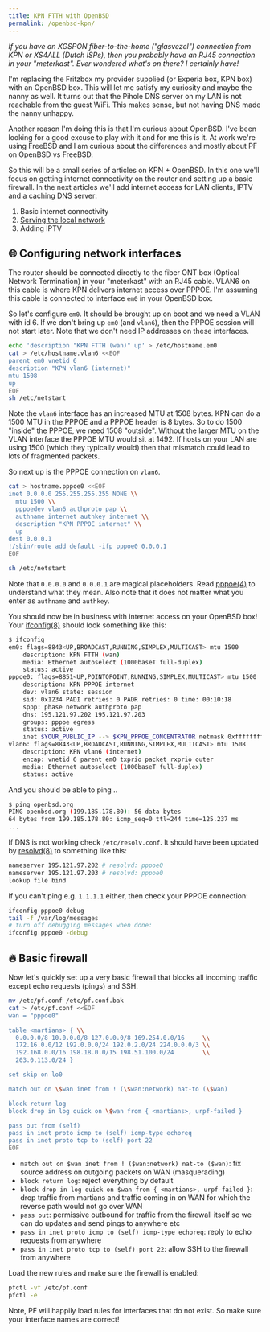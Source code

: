 ```yaml
---
title: KPN FTTH with OpenBSD
permalink: /openbsd-kpn/
---
```


_If you have an XGSPON fiber-to-the-home ("glasvezel") connection from KPN or XS4ALL (Dutch ISPs), then you probably have an RJ45 connection in your "meterkast".
Ever wondered what's on there?
I certainly have!_

I'm replacing the Fritzbox my provider supplied (or Experia box, KPN box) with an OpenBSD box.
This will let me satisfy my curiosity and maybe the nanny as well.
It turns out that the Pihole DNS server on my LAN is not reachable from the guest WiFi.
This makes sense, but not having DNS made the nanny unhappy.

Another reason I'm doing this is that I'm curious about OpenBSD.
I've been looking for a good excuse to play with it and for me this is it.
At work we're using FreeBSD and I am curious about the differences and mostly about PF on OpenBSD vs FreeBSD.

So this will be a small series of articles on KPN + OpenBSD.
In this one we'll focus on getting internet connectivity on the router and setting up a basic firewall.
In the next articles we'll add internet access for LAN clients, IPTV and a caching DNS server:

1. Basic internet connectivity
1. [Serving the local network](/openbsd-router/)
1. Adding IPTV

## 🌐 Configuring network interfaces

The router should be connected directly to the fiber ONT box (Optical Network
Termination) in your "meterkast" with an RJ45 cable. VLAN6 on this cable is
where KPN delivers internet access over PPPOE. I'm assuming this cable is
connected to interface `em0` in your OpenBSD box.

So let's configure `em0`. It should be brought up on boot and we need a VLAN
with id 6. If we don't bring up `em0` (and `vlan6`), then the PPPOE session will
not start later. Note that we don't need IP addresses on these interfaces.

```sh
echo 'description "KPN FTTH (wan)" up' > /etc/hostname.em0
cat > /etc/hostname.vlan6 <<EOF
parent em0 vnetid 6
description "KPN vlan6 (internet)"
mtu 1508
up
EOF
sh /etc/netstart
```

Note the `vlan6` interface has an increased MTU at 1508 bytes. KPN can do a 1500
MTU in the PPPOE and a PPPOE header is 8 bytes. So to do 1500 "inside" the
PPPOE, we need 1508 "outside". Without the larger MTU on the VLAN interface the
PPPOE MTU would sit at 1492. If hosts on your LAN are using 1500 (which they
typically would) then that mismatch could lead to lots of fragmented packets.

So next up is the PPPOE connection on `vlan6`.

```sh
cat > hostname.pppoe0 <<EOF
inet 0.0.0.0 255.255.255.255 NONE \\
  mtu 1500 \\
  pppoedev vlan6 authproto pap \\
  authname internet authkey internet \\
  description "KPN PPPOE internet" \\
  up
dest 0.0.0.1
!/sbin/route add default -ifp pppoe0 0.0.0.1
EOF

sh /etc/netstart
```

Note that `0.0.0.0` and `0.0.0.1` are magical placeholders. Read
[pppoe(4)](https://man.openbsd.org/pppoe.4) to understand what they mean. Also
note that it does not matter what you enter as `authname` and `authkey`.

You should now be in business with internet access on your OpenBSD box! Your
[ifconfig(8)](https://man.openbsd.org/ifconfig.8) should look something like
this:

```sh
$ ifconfig
em0: flags=8843<UP,BROADCAST,RUNNING,SIMPLEX,MULTICAST> mtu 1500
	description: KPN FTTH (wan)
	media: Ethernet autoselect (1000baseT full-duplex)
	status: active
pppoe0: flags=8851<UP,POINTOPOINT,RUNNING,SIMPLEX,MULTICAST> mtu 1500
	description: KPN PPPOE internet
	dev: vlan6 state: session
	sid: 0x1234 PADI retries: 0 PADR retries: 0 time: 00:10:18
	sppp: phase network authproto pap
	dns: 195.121.97.202 195.121.97.203
	groups: pppoe egress
	status: active
	inet $YOUR_PUBLIC_IP --> $KPN_PPPOE_CONCENTRATOR netmask 0xffffffff
vlan6: flags=8843<UP,BROADCAST,RUNNING,SIMPLEX,MULTICAST> mtu 1508
	description: KPN vlan6 (internet)
	encap: vnetid 6 parent em0 txprio packet rxprio outer
	media: Ethernet autoselect (1000baseT full-duplex)
	status: active
```

And you should be able to ping ..

```sh
$ ping openbsd.org
PING openbsd.org (199.185.178.80): 56 data bytes
64 bytes from 199.185.178.80: icmp_seq=0 ttl=244 time=125.237 ms
...
```

If DNS is not working check `/etc/resolv.conf`. It should have been updated by
[resolvd(8)](https://man.openbsd.org/resolvd.8) to something like this:

```sh
nameserver 195.121.97.202 # resolvd: pppoe0
nameserver 195.121.97.203 # resolvd: pppoe0
lookup file bind
```

If you can't ping e.g. `1.1.1.1` either, then check your PPPOE connection:

```sh
ifconfig pppoe0 debug
tail -f /var/log/messages
# turn off debugging messages when done:
ifconfig pppoe0 -debug
```

## 🔥 Basic firewall

Now let's quickly set up a very basic firewall that blocks all incoming traffic
except echo requests (pings) and SSH.

```sh
mv /etc/pf.conf /etc/pf.conf.bak
cat > /etc/pf.conf <<EOF
wan = "pppoe0"

table <martians> { \\
  0.0.0.0/8 10.0.0.0/8 127.0.0.0/8 169.254.0.0/16     \\
  172.16.0.0/12 192.0.0.0/24 192.0.2.0/24 224.0.0.0/3 \\
  192.168.0.0/16 198.18.0.0/15 198.51.100.0/24        \\
  203.0.113.0/24 }

set skip on lo0

match out on \$wan inet from ! (\$wan:network) nat-to (\$wan)

block return log
block drop in log quick on \$wan from { <martians>, urpf-failed }

pass out from (self)
pass in inet proto icmp to (self) icmp-type echoreq
pass in inet proto tcp to (self) port 22
EOF
```

- `match out on $wan inet from ! ($wan:network) nat-to ($wan)`: fix source
  address on outgoing packets on WAN (masquerading)
- `block return log`: reject everything by default
- `block drop in log quick on $wan from { <martians>, urpf-failed }`: drop
  traffic from martians and traffic coming in on WAN for which the reverse path
  would not go over WAN
- `pass out`: permissive outbound for traffic from the firewall itself so we can
  do updates and send pings to anywhere etc
- `pass in inet proto icmp to (self) icmp-type echoreq`: reply to echo requests
  from anywhere
- `pass in inet proto tcp to (self) port 22`: allow SSH to the
  firewall from anywhere

Load the new rules and make sure the firewall is enabled:

```sh
pfctl -vf /etc/pf.conf
pfctl -e
```

Note, PF will happily load rules for interfaces that do not exist. So make sure
your interface names are correct!
